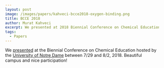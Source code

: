 ```yaml
---
layout: post
image: /images/papers/kahveci-bcce2018-oxygen-binding.png
title: BCCE 2018
author: Murat Kahveci
excerpt: We presented at 2018 Biennial Conference on Chemical Education hosted by the University of Notre Dame.
tags: 
  - Papers
---
```


We [presented](/aai) at the Biennial Conference on Chemical Education hosted by the [University of Notre Dame](https://www.nd.edu) between 7/29 and 8/2, 2018. Beautiful campus and nice participation!
